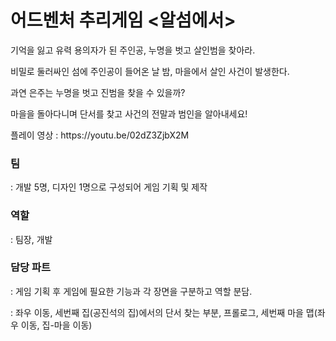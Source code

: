 # 어드벤처 추리게임 <알섬에서>

기억을 잃고 유력 용의자가 된 주인공, 누명을 벗고 살인범을 찾아라.<p/>
비밀로 둘러싸인 섬에 주인공이 들어온 날 밤, 마을에서 살인 사건이 발생한다.<p/>
과연 은주는 누명을 벗고 진범을 찾을 수 있을까?<p/>
마을을 돌아다니며 단서를 찾고 사건의 전말과 범인을 알아내세요!<p/>
<p/>
<p>플레이 영상 : https://youtu.be/02dZ3ZjbX2M</p>

<h3>팀</h3> : 개발 5명, 디자인 1명으로 구성되어 게임 기획 및 제작<p/>
<h3>역할</h3> : 팀장, 개발<p/>
<h3>담당 파트</h3>
<p>: 게임 기획 후 게임에 필요한 기능과 각 장면을 구분하고 역할 분담.</p>
<p>: 좌우 이동, 세번째 집(공진석의 집)에서의 단서 찾는 부분, 프롤로그, 세번째 마을 맵(좌우 이동, 집-마을 이동)</p>
